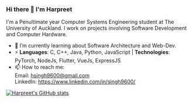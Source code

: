 ### Hi there 👋 I'm Harpreet
I'm a Penultimate year Computer Systems Engineering student at The University of Auckland. I work on projects involving Software Development and Computer Hardware. 

- 🌱 I’m currently learning about Software Architecture and Web-Dev. 
- ⚡ **Languages**: C, C++, Java, Python, JavaScript | **Technologies**: PyTorch, NodeJs, Flutter, VueJs, ExpressJS
- 📫 How to reach me: <br>Email: hsingh9600@gmail.com<br> LinkedIn: https://www.linkedin.com/in/singh9600/

[![Harpreet's GitHub stats](https://github-readme-stats.vercel.app/api?username=hsingh124)](https://github.com/anuraghazra/github-readme-stats)

<!--
- 💻 &nbsp; Python | Java | C++ | C | JavaScript | MATLAB
- 🌐 &nbsp; HTML | CSS | Bootstrap | Node.js | VueJS | ExpressJS
- 🛢 &nbsp; MySQL | MongoDB
- 🔧 &nbsp; Git | PyTorch

**singh9600/singh9600** is a ✨ _special_ ✨ repository because its `README.md` (this file) appears on your GitHub profile.

Here are some ideas to get you started:

- 🔭 I’m currently working on ...
- 🌱 I’m currently learning ...
- 👯 I’m looking to collaborate on ...
- 🤔 I’m looking for help with ...
- 💬 Ask me about ...
- 📫 How to reach me: ...
- 😄 Pronouns: ...
- ⚡ Fun fact: ...
-->
